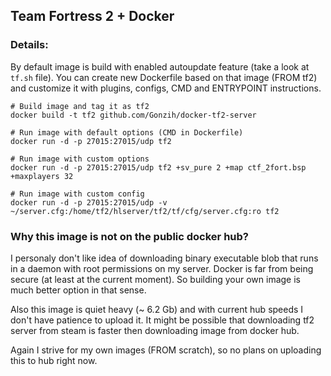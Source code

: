 ## Team Fortress 2 + Docker

### Details:
By default image is build with enabled autoupdate feature (take a look at `tf.sh` file).
You can create new Dockerfile based on that image (FROM tf2) and customize it with plugins, configs, CMD and ENTRYPOINT instructions.

```shell
# Build image and tag it as tf2
docker build -t tf2 github.com/Gonzih/docker-tf2-server

# Run image with default options (CMD in Dockerfile)
docker run -d -p 27015:27015/udp tf2

# Run image with custom options
docker run -d -p 27015:27015/udp tf2 +sv_pure 2 +map ctf_2fort.bsp +maxplayers 32

# Run image with custom config
docker run -d -p 27015:27015/udp -v ~/server.cfg:/home/tf2/hlserver/tf2/tf/cfg/server.cfg:ro tf2
```

### Why this image is not on the public docker hub?
I personaly don't like idea of downloading binary executable blob that runs in a daemon with root permissions on my server.
Docker is far from being secure (at least at the current moment).
So building your own image is much better option in that sense.

Also this image is quiet heavy (~ 6.2 Gb) and with current hub speeds I don't have patience to upload it.
It might be possible that downloading tf2 server from steam is faster then downloading image from docker hub.

Again I strive for my own images (FROM scratch), so no plans on uploading this to hub right now.
